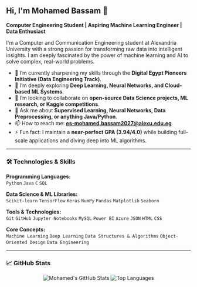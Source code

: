 ## Hi, I'm Mohamed Bassam 👋

**Computer Engineering Student | Aspiring Machine Learning Engineer | Data Enthusiast**

I'm a Computer and Communication Engineering student at Alexandria University with a strong passion for transforming raw data into intelligent insights. I am deeply fascinated by the power of machine learning and AI to solve complex, real-world problems.

-   🔭 I’m currently sharpening my skills through the **Digital Egypt Pioneers Initiative (Data Engineering Track)**.
-   🌱 I’m deeply exploring **Deep Learning, Neural Networks, and Cloud-based ML Systems**.
-   👯 I’m looking to collaborate on **open-source Data Science projects, ML research, or Kaggle competitions**.
-   💬 Ask me about **Supervised Learning, Neural Networks, Data Preprocessing, or anything Java/Python**.
-   📫 How to reach me: **es-mohamed.bassam2027@alexu.edu.eg**
-   ⚡ Fun fact: I maintain a **near-perfect GPA (3.94/4.0)** while building full-scale applications and diving deep into ML algorithms.

---

### 🛠️ Technologies & Skills

**Programming Languages:**  
`Python` `Java` `C` `SQL`

**Data Science & ML Libraries:**  
`Scikit-learn` `TensorFlow` `Keras` `NumPy` `Pandas` `Matplotlib` `Seaborn`

**Tools & Technologies:**  
`Git` `GitHub` `Jupyter Notebooks` `MySQL` `Power BI` `Azure` `JSON` `HTML` `CSS`

**Core Concepts:**  
`Machine Learning` `Deep Learning` `Data Structures & Algorithms` `Object-Oriented Design` `Data Engineering`

---

### 📈 GitHub Stats

<p align="center">
  <img src="https://github-readme-stats.vercel.app/api?username=bassam-14&show_icons=true&theme=radical" alt="Mohamed's GitHub Stats" />
  <img src="https://github-readme-stats.vercel.app/api/top-langs/?username=bassam-14&layout=compact&theme=radical" alt="Top Languages" />
</p>
